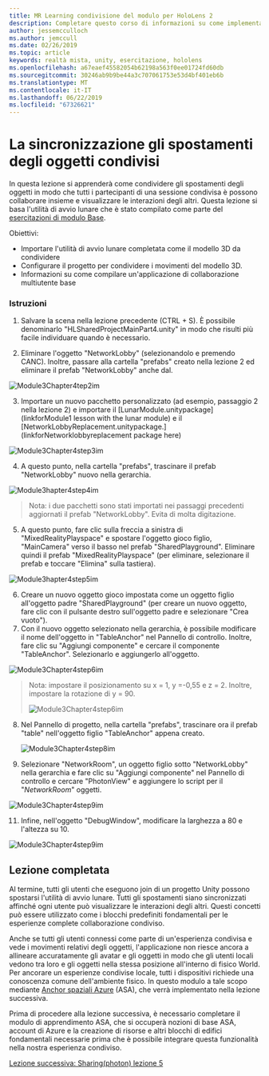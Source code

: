 ```yaml
---
title: MR Learning condivisione del modulo per HoloLens 2
description: Completare questo corso di informazioni su come implementare esperienze condivise con più utenti all'interno di un'applicazione 2 HoloLens.
author: jessemcculloch
ms.author: jemccull
ms.date: 02/26/2019
ms.topic: article
keywords: realtà mista, unity, esercitazione, hololens
ms.openlocfilehash: a67eaef45582054b62198a563f0ee01724fd60db
ms.sourcegitcommit: 30246ab9b9be44a3c707061753e53d4bf401eb6b
ms.translationtype: MT
ms.contentlocale: it-IT
ms.lasthandoff: 06/22/2019
ms.locfileid: "67326621"
---
```

# <a name="synchronizing-the-movements-of-shared-objects"></a>La sincronizzazione gli spostamenti degli oggetti condivisi

In questa lezione si apprenderà come condividere gli spostamenti degli oggetti in modo che tutti i partecipanti di una sessione condivisa è possono collaborare insieme e visualizzare le interazioni degli altri. Questa lezione si basa l'utilità di avvio lunare che è stato compilato come parte del [esercitazioni di modulo Base](mrlearning-base.md).

Obiettivi:

- Importare l'utilità di avvio lunare completata come il modello 3D da condividere
- Configurare il progetto per condividere i movimenti del modello 3D.
- Informazioni su come compilare un'applicazione di collaborazione multiutente base

### <a name="instructions"></a>Istruzioni

1. Salvare la scena nella lezione precedente (CTRL + S). È possibile denominarlo "HLSharedProjectMainPart4.unity" in modo che risulti più facile individuare quando è necessario.

2. Eliminare l'oggetto "NetworkLobby" (selezionandolo e premendo CANC). Inoltre, passare alla cartella "prefabs" creato nella lezione 2 ed eliminare il prefab "NetworkLobby" anche dal.

![Module3Chapter4tep2im](images/module3chapter4step2im.PNG)

3. Importare un nuovo pacchetto personalizzato (ad esempio, passaggio 2 nella lezione 2) e importare il [LunarModule.unitypackage](linkforModule1 lesson with the lunar module) e il [NetworkLobbyReplacement.unitypackage.](linkforNetworklobbyreplacement package here)

![Module3Chapter4step3im](images/module3chapter4step3im.PNG)

4. A questo punto, nella cartella "prefabs", trascinare il prefab "NetworkLobby" nuovo nella gerarchia. 

![Module3hapter4step4im](images/module3chapter4step4im.PNG)

> Nota: i due pacchetti sono stati importati nei passaggi precedenti aggiornati il prefab "NetworkLobby". Evita di molta digitazione.

5. A questo punto, fare clic sulla freccia a sinistra di "MixedRealityPlayspace" e spostare l'oggetto gioco figlio, "MainCamera" verso il basso nel prefab "SharedPlayground". Eliminare quindi il prefab "MixedRealityPlayspace" (per eliminare, selezionare il prefab e toccare "Elimina" sulla tastiera).

![Module3hapter4step5im](images/module3chapter4step5im.PNG)

6. Creare un nuovo oggetto gioco impostata come un oggetto figlio all'oggetto padre "SharedPlayground" (per creare un nuovo oggetto, fare clic con il pulsante destro sull'oggetto padre e selezionare "Crea vuoto").
7. Con il nuovo oggetto selezionato nella gerarchia, è possibile modificare il nome dell'oggetto in "TableAnchor" nel Pannello di controllo. Inoltre, fare clic su "Aggiungi componente" e cercare il componente "TableAnchor". Selezionarlo e aggiungerlo all'oggetto.

![Module3Chapter4step6im](images/module3chapter4step7im.PNG)

> Nota: impostare il posizionamento su x = 1, y =-0,55 e z = 2. Inoltre, impostare la rotazione di y = 90. 
>
> ![Module3Chapter4step6im](images/module3chapter4noteim.PNG)

8. Nel Pannello di progetto, nella cartella "prefabs", trascinare ora il prefab "table" nell'oggetto figlio "TableAnchor" appena creato.

   ![Module3Chapter4step8im](images/module3chapter4step8im.PNG)

9. Selezionare "NetworkRoom", un oggetto figlio sotto "NetworkLobby" nella gerarchia e fare clic su "Aggiungi componente" nel Pannello di controllo e cercare "PhotonView" e aggiungere lo script per il "*NetworkRoom*" oggetti.

![Module3Chapter4step9im](images/module3chapter4step9im.PNG)

11. Infine, nell'oggetto "DebugWindow", modificare la larghezza a 80 e l'altezza su 10.

![Module3Chapter4step9im](images/module3chapter4step11im.PNG)




## <a name="congratulations"></a>Lezione completata

Al termine, tutti gli utenti che eseguono join di un progetto Unity possono spostarsi l'utilità di avvio lunare. Tutti gli spostamenti siano sincronizzati affinché ogni utente può visualizzare le interazioni degli altri. Questi concetti può essere utilizzato come i blocchi predefiniti fondamentali per le esperienze complete collaborazione condiviso. 

Anche se tutti gli utenti connessi come parte di un'esperienza condivisa e vede i movimenti relativi degli oggetti, l'applicazione non riesce ancora a allineare accuratamente gli avatar e gli oggetti in modo che gli utenti locali vedono tra loro e gli oggetti nella stessa posizione all'interno di fisico World. Per ancorare un esperienze condivise locale, tutti i dispositivi richiede una conoscenza comune dell'ambiente fisico. In questo modulo a tale scopo mediante [Anchor spaziali Azure](<https://azure.microsoft.com/en-us/services/spatial-anchors/>) (ASA), che verrà implementato nella lezione successiva.

Prima di procedere alla lezione successiva, è necessario completare il modulo di apprendimento ASA, che si occuperà nozioni di base ASA, account di Azure e la creazione di risorse e altri blocchi di edifici fondamentali necessarie prima che è possibile integrare questa funzionalità nella nostra esperienza condiviso.

[Lezione successiva: Sharing(photon) lezione 5](mrlearning-sharing(photon)-ch5.md)

